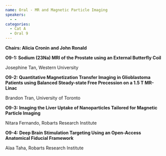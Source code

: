 ```yaml
---
name: Oral - MR and Magnetic Particle Imaging
speakers:
  - -
categories:
  - Cat A
  - Oral 9
---
```


**Chairs: Alicia Cronin and John Ronald**

**O9-1: Sodium (23Na) MRI of the Prostate using an External Butterfly Coil**

Josephine Tan, Western University 

**O9-2: Quantitative Magnetization Transfer Imaging in Glioblastoma Patients using Balanced Steady-state Free Precession on a 1.5 T MR-Linac**

Brandon Tran, University of Toronto 

**O9-3: Imaging the Liver Uptake of Nanoparticles Tailored for Magnetic Particle Imaging**

Nitara Fernando, Robarts Research Institute 

**O9-4: Deep Brain Stimulation Targeting Using an Open-Access Anatomical Fiducial Framework**

Alaa Taha, Robarts Research Institute 

